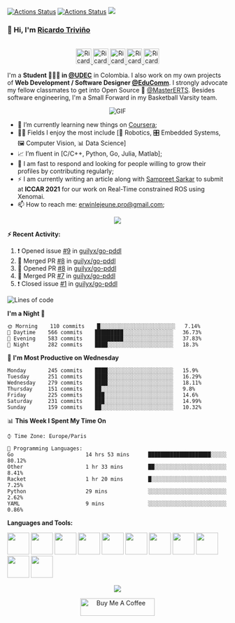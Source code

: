 [![Actions Status](https://github.com/guilyx/guilyx/workflows/wakatime-stats/badge.svg)](https://github.com/guilyx/guilyx/actions)
[![Actions Status](https://github.com/guilyx/guilyx/workflows/update-gh-activity/badge.svg)](https://github.com/guilyx/guilyx/actions)
![](https://visitor-badge.glitch.me/badge?page_id=guilyx.guilyx)

### 👋 Hi, I'm [Ricardo Triviño](https://ricardo-trivino.github.io/) 

<p align="center">
<br/>
<a href="https://twitter.com/RikardoTrivino">
  <img alt="Ricardo | Twitter" width="35px" src="https://image.flaticon.com/icons/svg/2111/2111703.svg" />
</a>
<a href="https://www.linkedin.com/in/ricardo-trivi%C3%B1o-8933a7148/">
  <img alt="Ricardo's LinkdeIn" width="35px" src="https://image.flaticon.com/icons/svg/2111/2111465.svg" />
</a>
<a href="https://m.facebook.com/rikardo.trivino">
  <img alt="Ricardo's Facebook" width="35px" src="https://image.flaticon.com/icons/svg/2111/2111342.svg" />
</a>
<a href="https://www.instagram.com/trivino.ricardo/">
  <img alt="Ricardo's Instagram" width="35px" src="https://image.flaticon.com/icons/svg/2111/2111421.svg" />
</a>
<a href="https://open.spotify.com/user/22la63smp6k3edyulh5t7gkha">
  <img alt="Ricardo's Spotify" width="35px" src="https://image.flaticon.com/icons/svg/2111/2111627.svg" />
</a>
</p>

I'm a **Student 👨🏻‍💼 in [@UDEC](https://www.ucundinamarca.edu.co/)** in Colombia. I also work on my own projects of **Web Development / Software Designer [@EduComm](https://educommudec.000webhostapp.com/)**. I strongly advocate my fellow classmates to get into Open Source 📢 [@MasterERTS](https://github.com/MasterERTS). Besides software engineering, I'm a Small Forward in my Basketball Varsity team.

<p align="center">
<img align="center" alt="GIF" src="https://media1.tenor.com/images/1c6140897565e34a4e98f618e220dc0d/tenor.gif?itemid=9358372" />
</p>

- 📖 I’m currently learning new things on [Coursera](https://www.coursera.org);
- 🤹🏽 Fields I enjoy the most include [🤖 Robotics, 🎛 Embedded Systems, 🖼 Computer Vision, 📊 Data Science]
- 📈 I’m fluent in [C/C++, Python, Go, Julia, Matlab];
- 💬 I am fast to respond and looking for people willing to grow their profiles by contributing regularly;
- ⚡️ I am currently writing an article along with [Sampreet Sarkar](https://github.com/sampreets3) to submit at **ICCAR 2021** for our work on Real-Time constrained ROS using Xenomai.
- 📫 How to reach me: <erwinlejeune.pro@gmail.com>;

<p align="center">
  <img alig src="https://github-profile-trophy.vercel.app/?username=guilyx&column=6&rank=SSS,SS,S,AAA,AA,A,B,C" />
</p>


**:zap: Recent Activity:**

<!--START_SECTION:activity-->
1. ❗️ Opened issue [#9](https://github.com/guilyx/go-pddl/issues/9) in [guilyx/go-pddl](https://github.com/guilyx/go-pddl)
2. 🎉 Merged PR [#8](https://github.com/guilyx/go-pddl/pull/8) in [guilyx/go-pddl](https://github.com/guilyx/go-pddl)
3. 💪 Opened PR [#8](https://github.com/guilyx/go-pddl/pull/8) in [guilyx/go-pddl](https://github.com/guilyx/go-pddl)
4. 🎉 Merged PR [#7](https://github.com/guilyx/go-pddl/pull/7) in [guilyx/go-pddl](https://github.com/guilyx/go-pddl)
5. ❗️ Closed issue [#1](https://github.com/guilyx/go-pddl/issues/1) in [guilyx/go-pddl](https://github.com/guilyx/go-pddl)
<!--END_SECTION:activity-->

<!--START_SECTION:waka-->
![Lines of code](https://img.shields.io/badge/From%20Hello%20World%20I%27ve%20Written-17.9%20million%20lines%20of%20code-blue)

**I'm a Night 🦉** 

```text
🌞 Morning    110 commits    █░░░░░░░░░░░░░░░░░░░░░░░░   7.14% 
🌆 Daytime    566 commits    █████████░░░░░░░░░░░░░░░░   36.73% 
🌃 Evening    583 commits    █████████░░░░░░░░░░░░░░░░   37.83% 
🌙 Night      282 commits    ████░░░░░░░░░░░░░░░░░░░░░   18.3%

```
📅 **I'm Most Productive on Wednesday** 

```text
Monday       245 commits    ████░░░░░░░░░░░░░░░░░░░░░   15.9% 
Tuesday      251 commits    ████░░░░░░░░░░░░░░░░░░░░░   16.29% 
Wednesday    279 commits    ████░░░░░░░░░░░░░░░░░░░░░   18.11% 
Thursday     151 commits    ██░░░░░░░░░░░░░░░░░░░░░░░   9.8% 
Friday       225 commits    ███░░░░░░░░░░░░░░░░░░░░░░   14.6% 
Saturday     231 commits    ███░░░░░░░░░░░░░░░░░░░░░░   14.99% 
Sunday       159 commits    ██░░░░░░░░░░░░░░░░░░░░░░░   10.32%

```


📊 **This Week I Spent My Time On** 

```text
⌚︎ Time Zone: Europe/Paris

💬 Programming Languages: 
Go                       14 hrs 53 mins      ████████████████████░░░░░   80.12% 
Other                    1 hr 33 mins        ██░░░░░░░░░░░░░░░░░░░░░░░   8.41% 
Racket                   1 hr 20 mins        █░░░░░░░░░░░░░░░░░░░░░░░░   7.25% 
Python                   29 mins             ░░░░░░░░░░░░░░░░░░░░░░░░░   2.62% 
YAML                     9 mins              ░░░░░░░░░░░░░░░░░░░░░░░░░   0.86%

```


<!--END_SECTION:waka-->

**Languages and Tools:**  

<code><img height="50" src="https://image.flaticon.com/icons/svg/2861/2861557.svg"></code>
<code><img height="50" src="https://image.flaticon.com/icons/svg/3190/3190604.svg"></code>
<code><img height="50" src="https://image.flaticon.com/icons/svg/2942/2942156.svg"></code>
<code><img height="50" src="https://img.icons8.com/color/48/000000/golang.png"></code>
<code><img height="50" src="https://image.flaticon.com/icons/svg/1628/1628182.svg"></code>
<code><img height="50" src="https://image.flaticon.com/icons/png/512/2085/2085061.png"></code>
<code><img height="50" src="https://image.flaticon.com/icons/svg/2535/2535543.svg"></code>
<code><img height="50" src="https://cdn.icon-icons.com/icons2/1508/PNG/512/matlab_104289.png"></code>
<code><img height="50" src="https://image.flaticon.com/icons/svg/2721/2721297.svg"></code>
<code><img height="50" src="https://image.flaticon.com/icons/svg/752/752605.svg"></code>
<code><img height="50" src="https://image.flaticon.com/icons/svg/1680/1680899.svg"></code>

<p align="center">
<img align="center" src="https://github-readme-stats.vercel.app/api?username=guilyx&show_icons=true&hide_border=true">
</p>

<p align="center">
<a href="https://www.buymeacoffee.com/dq01aOE" target="_blank"><img src="https://cdn.buymeacoffee.com/buttons/default-red.png" alt="Buy Me A Coffee" height="40" width="170" ></a>
</p>
